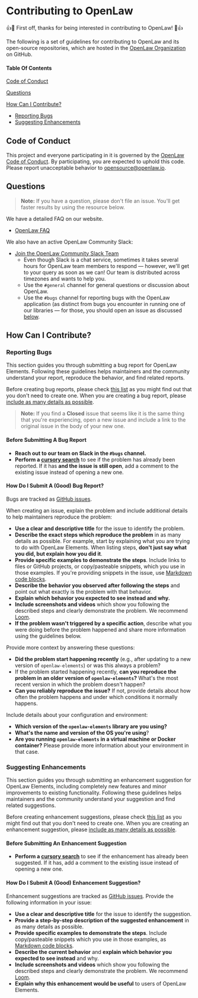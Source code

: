 # Contributing to OpenLaw

:+1::tada: First off, thanks for being interested in contributing to OpenLaw! :tada::+1:

The following is a set of guidelines for contributing to OpenLaw and its open-source repositories, which are hosted in the [OpenLaw Organization](https://github.com/openlawteam) on GitHub.

#### Table Of Contents

[Code of Conduct](#code-of-conduct)

[Questions](#questions)

[How Can I Contribute?](#how-can-i-contribute)
  * [Reporting Bugs](#reporting-bugs)
  * [Suggesting Enhancements](#suggesting-enhancements)

## Code of Conduct

This project and everyone participating in it is governed by the [OpenLaw Code of Conduct](CODE_OF_CONDUCT.md). By participating, you are expected to uphold this code. Please report unacceptable behavior to [opensource@openlaw.io](mailto:opensource@openlaw.io).

## Questions

> **Note:** If you have a question, please don't file an issue. You'll get faster results by using the resource below.

We have a detailed FAQ on our website.

* [OpenLaw FAQ](https://openlaw.io/faq)

We also have an active OpenLaw Community Slack:

* [Join the OpenLaw Community Slack Team](https://join.slack.com/t/openlaw-community/shared_invite/enQtMzY1MTA2ODY3ODg5LTg5NjA2ZjAzMjY3YzI0NTU2NmU3ZmU5ZGQ0NjE3YjdkNjRjZGJlNjFjNjg1NzZiM2Q3YjZhNGEzYzEwYTBiMjU)
    * Even though Slack is a chat service, sometimes it takes several hours for OpenLaw team members to respond &mdash; however, we'll get to your query as soon as we can! Our team is distributed across timezones and wants to help you.
    * Use the `#general` channel for general questions or discussion about OpenLaw.
    * Use the `#bugs` channel for reporting bugs with the OpenLaw application (as distinct from bugs you encounter in running one of our libraries &mdash; for those, you should open an issue as discussed [below](#reporting-bugs).

## How Can I Contribute?

### Reporting Bugs

This section guides you through submitting a bug report for OpenLaw Elements. Following these guidelines helps maintainers and the community understand your report, reproduce the behavior, and find related reports.

Before creating bug reports, please check [this list](#before-submitting-a-bug-report) as you might find out that you don't need to create one. When you are creating a bug report, please [include as many details as possible](#how-do-i-submit-a-good-bug-report).

> **Note:** If you find a **Closed** issue that seems like it is the same thing that you're experiencing, open a new issue and include a link to the original issue in the body of your new one.

#### Before Submitting A Bug Report

* **Reach out to our team on Slack in the `#bugs` channel.**
* **Perform a [cursory search](https://github.com/openlawteam/openlaw-elements/issues)** to see if the problem has already been reported. If it has **and the issue is still open**, add a comment to the existing issue instead of opening a new one.

#### How Do I Submit A (Good) Bug Report?

Bugs are tracked as [GitHub issues](https://guides.github.com/features/issues/).

When creating an issue, explain the problem and include additional details to help maintainers reproduce the problem:

* **Use a clear and descriptive title** for the issue to identify the problem.
* **Describe the exact steps which reproduce the problem** in as many details as possible. For example, start by explaining what you are trying to do with OpenLaw Elements. When listing steps, **don't just say what you did, but explain how you did it**.
* **Provide specific examples to demonstrate the steps**. Include links to files or GitHub projects, or copy/pasteable snippets, which you use in those examples. If you're providing snippets in the issue, use [Markdown code blocks](https://help.github.com/articles/markdown-basics/#multiple-lines).
* **Describe the behavior you observed after following the steps** and point out what exactly is the problem with that behavior.
* **Explain which behavior you expected to see instead and why.**
* **Include screenshots and videos** which show you following the described steps and clearly demonstrate the problem. We recommend [Loom](useloom.com).
* **If the problem wasn't triggered by a specific action**, describe what you were doing before the problem happened and share more information using the guidelines below.

Provide more context by answering these questions:

* **Did the problem start happening recently** (e.g., after updating to a new version of `openlaw-elements`) or was this always a problem?
* If the problem started happening recently, **can you reproduce the problem in an older version of `openlaw-elements`?** What's the most recent version in which the problem doesn't happen?
* **Can you reliably reproduce the issue?** If not, provide details about how often the problem happens and under which conditions it normally happens.

Include details about your configuration and environment:

* **Which version of the `openlaw-elements` library are you using?**
* **What's the name and version of the OS you're using**?
* **Are you running `openlaw-elements` in a virtual machine or Docker container?** Please provide more information about your environment in that case.

### Suggesting Enhancements

This section guides you through submitting an enhancement suggestion for OpenLaw Elements, including completely new features and minor improvements to existing functionality. Following these guidelines helps maintainers and the community understand your suggestion and find related suggestions.

Before creating enhancement suggestions, please check [this list](#before-submitting-an-enhancement-suggestion) as you might find out that you don't need to create one. When you are creating an enhancement suggestion, please [include as many details as possible](#how-do-i-submit-a-good-enhancement-suggestion).

#### Before Submitting An Enhancement Suggestion

* **Perform a [cursory search](https://github.com/openlawteam/openlaw-elements/issues)** to see if the enhancement has already been suggested. If it has, add a comment to the existing issue instead of opening a new one.

#### How Do I Submit A (Good) Enhancement Suggestion?

Enhancement suggestions are tracked as [GitHub issues](https://guides.github.com/features/issues/). Provide the following information in your issue:

* **Use a clear and descriptive title** for the issue to identify the suggestion.
* **Provide a step-by-step description of the suggested enhancement** in as many details as possible.
* **Provide specific examples to demonstrate the steps**. Include copy/pasteable snippets which you use in those examples, as [Markdown code blocks](https://help.github.com/articles/markdown-basics/#multiple-lines).
* **Describe the current behavior** and **explain which behavior you expected to see instead** and why.
* **Include screenshots and videos** which show you following the described steps and clearly demonstrate the problem. We recommend [Loom](useloom.com).
* **Explain why this enhancement would be useful** to users of OpenLaw Elements.
